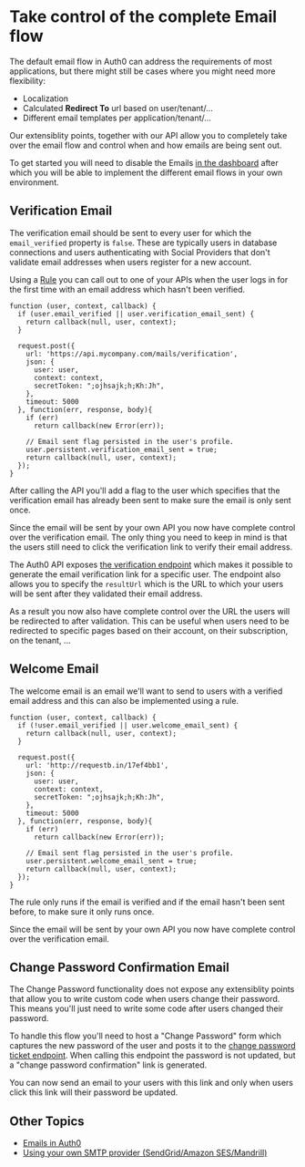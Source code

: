 # Take control of the complete Email flow

The default email flow in Auth0 can address the requirements of most applications, but there might still be cases where you might need more flexibility:

 - Localization
 - Calculated **Redirect To** url based on user/tenant/... 
 - Different email templates per application/tenant/...

Our extensiblity points, together with our API allow you to completely take over the email flow and control when and how emails are being sent out.

To get started you will need to disable the Emails [in the dashboard](https://manage.auth0.com/#/emails) after which you will be able to implement the different email flows in your own environment.

## Verification Email

The verification email should be sent to every user for which the `email_verified` property is `false`. These are typically users in database connections and users authenticating with Social Providers that don't validate email addresses when users register for a new account.

Using a [Rule](https://auth0.com/docs/rules) you can call out to one of your APIs when the user logs in for the first time with an email address which hasn't been verified.

```
function (user, context, callback) {    
  if (user.email_verified || user.verification_email_sent) {
    return callback(null, user, context);
  } 

  request.post({
    url: 'https://api.mycompany.com/mails/verification',
    json: {
      user: user,
      context: context,
      secretToken: ";ojhsajk;h;Kh:Jh",
    },
    timeout: 5000
  }, function(err, response, body){
    if (err) 
      return callback(new Error(err));

    // Email sent flag persisted in the user's profile.
    user.persistent.verification_email_sent = true;
    return callback(null, user, context);
  });
}
```

After calling the API you'll add a flag to the user which specifies that the verification email has already been sent to make sure the email is only sent once. 

Since the email will be sent by your own API you now have complete control over the verification email. The only thing you need to keep in mind is that the users still need to click the verification link to verify their email address.

The Auth0 API exposes [the verification endpoint](https://auth0.com/docs/api#!#post--api-users--user_id--verification_ticket) which makes it possible to generate the email verification link for a specific user. The endpoint also allows you to specify the `resultUrl` which is the URL to which your users will be sent after they validated their email address. 

As a result you now also have complete control over the URL the users will be redirected to after validation. This can be useful when users need to be redirected to specific pages based on their account, on their subscription, on the tenant, ...

## Welcome Email

The welcome email is an email we'll want to send to users with a verified email address and this can also be implemented using a rule.

```
function (user, context, callback) {    
  if (!user.email_verified || user.welcome_email_sent) {
    return callback(null, user, context);
  } 

  request.post({
    url: 'http://requestb.in/17ef4bb1',
    json: {
      user: user,
      context: context,
      secretToken: ";ojhsajk;h;Kh:Jh",
    },
    timeout: 5000
  }, function(err, response, body){
    if (err) 
      return callback(new Error(err));

    // Email sent flag persisted in the user's profile.
    user.persistent.welcome_email_sent = true;
    return callback(null, user, context);
  });
}
```

The rule only runs if the email is verified and if the email hasn't been sent before, to make sure it only runs once.

Since the email will be sent by your own API you now have complete control over the verification email.

## Change Password Confirmation Email

The Change Password functionality does not expose any extensiblity points that allow you to write custom code when users change their password. This means you'll just need to write some code after users changed their password. 

To handle this flow you'll need to host a "Change Password" form which captures the new password of the user and posts it to the [change password ticket endpoint](https://auth0.com/docs/api#!#post--api-users--user_id--change_password_ticket). When calling this endpoint the password is not updated, but a "change password confirmation" link is generated.

You can now send an email to your users with this link and only when users click this link will their password be updated.

## Other Topics

- [Emails in Auth0](/email)
- [Using your own SMTP provider (SendGrid/Amazon SES/Mandrill)](/email/providers)
